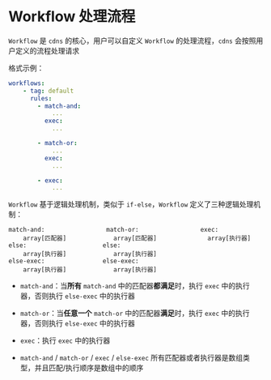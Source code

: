 # Workflow 处理流程

```Workflow``` 是 ```cdns``` 的核心，用户可以自定义 ```Workflow``` 的处理流程，```cdns``` 会按照用户定义的流程处理请求

格式示例：
```yaml
workflows:
    - tag: default
      rules:
        - match-and:
            ...
          exec:
            ...

        - match-or:
            ...
          exec:
            ...

        - exec:
            ...

```

```Workflow``` 基于逻辑处理机制，类似于 ```if-else```，```Workflow``` 定义了三种逻辑处理机制：

```
match-and:                 match-or:                 exec:
    array[匹配器]             array[匹配器]              array[执行器]
else:                     else:               
    array[执行器]             array[执行器]    
else-exec:                else-exec:          
    array[执行器]             array[执行器]   
```

- ```match-and```：当**所有** ```match-and``` 中的匹配器**都满足**时，执行 ```exec``` 中的执行器，否则执行 ```else-exec``` 中的执行器

- ```match-or```：当**任意一个** ```match-or``` 中的匹配器**满足**时，执行 ```exec``` 中的执行器，否则执行 ```else-exec``` 中的执行器

- ```exec```：执行 ```exec``` 中的执行器

- ```match-and``` / ```match-or``` / ```exec``` / ```else-exec``` 所有匹配器或者执行器是数组类型，并且匹配/执行顺序是数组中的顺序
